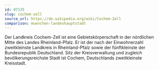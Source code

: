 ```yaml
---
id: 07135
slug: cochem-zell
source_url: https://de.wikipedia.org/wiki/Cochem-Zell
comparison: muenchen-landeshauptstadt
---
```


Der Landkreis Cochem-Zell ist eine Gebietskörperschaft in der nördlichen Mitte des Landes Rheinland-Pfalz. Er ist der nach der Einwohnerzahl zweitkleinste Landkreis in Rheinland-Pfalz sowie der fünftkleinste der Bundesrepublik Deutschland. Sitz der Kreisverwaltung und zugleich bevölkerungsreichste Stadt ist Cochem, Deutschlands zweitkleinste Kreisstadt.
